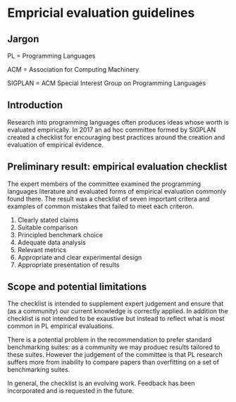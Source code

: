# Empricial evaluation guidelines

## Jargon

PL = Programming Languages

ACM = Association for Computing Machinery

SIGPLAN = ACM Special Interest Group on Programming Languages

## Introduction

Research into programming languages often produces ideas whose worth is evaluated empirically.
In 2017 an ad hoc committee formed by SIGPLAN created a checklist for encouraging best practices around the creation and evaluation of empirical evidence.

## Preliminary result: empirical evaluation checklist

The expert members of the committee examined the programming languages literature and evaluated forms of empirical evaluation commonly found there.
The result was a checklist of seven important critera and examples of common mistakes that failed to meet each criteron.

1. Clearly stated claims
2. Suitable comparison
3. Principled benchmark choice
4. Adequate data analysis
5. Relevant metrics
6. Appropriate and clear experimental design
7. Appropriate presentation of results

## Scope and potential limitations

The checklist is intended to supplement expert judgement and ensure that (as a community) our current knowledge is correctly applied.
In addition the checklist is not intended to be exaustive but instead to reflect what is most common in PL empirical evaluations.

There is a potential problem in the recommendation to prefer standard benchmarking suites: as a community we may produec results tailored to these suites.
However the judgement of the committee is that PL research suffers more from inability to compare papers than overfitting on a set of benchmarking suites.

In general, the checklist is an evolving work.
Feedback has been incorporated and is requested in the future.
